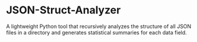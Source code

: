 # JSON-Struct-Analyzer
A lightweight Python tool that recursively analyzes the structure of all JSON files in a directory and generates statistical summaries for each data field.
